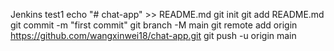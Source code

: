 Jenkins test1
echo "# chat-app" >> README.md
git init
git add README.md
git commit -m "first commit"
git branch -M main
git remote add origin https://github.com/wangxinwei18/chat-app.git
git push -u origin main
